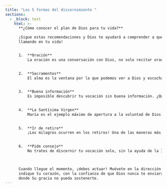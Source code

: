 ```yaml
---
title: "Los 5 formas del discernimiento "
sections:
  - _block: text
    html: >-
      **¿Cómo conocer el plan de Dios para tu vida?**  

      ¡Sigue estas recomendaciones y Dios te ayudará a comprender a qué te está
      llamando en tu vida!


      1.  **Oración**  
          La oración es una conversación con Dios, no solo recitar oraciones, sino hablar con el Señor desde el corazón. Todos los días lee la Biblia y habla con Jesús como si fuera tu mejor amigo. Pídele que te revele Su plan: “Jesús, quiero querer lo que Tú quieres. Aquí estoy, Señor; vengo a hacer Tu voluntad.” Confía plenamente en que Dios tiene un plan para ti.

          
      2.  **Sacramentos**  
          El alma es la ventana por la que podemos ver a Dios y escuchar Su voz. Si la ventana está sucia por el pecado, debe limpiarse mediante la Confesión para poder estar en unión con Dios. Cuando recibas la Comunión, pídele a Jesús que te muestre tu vocación.

          
      3.  **Buena información**  
          Es imposible descubrir tu vocación sin buena información. ¿Qué significa tener un matrimonio cristiano y santo? ¿Qué hacen los sacerdotes? ¿Cómo es la vida de una hermana o un hermano religioso? Busca información confiable y luego lleva lo aprendido de vuelta a la oración.

          
      4.  **La Santísima Virgen**  
          María es el ejemplo máximo de apertura a la voluntad de Dios. ¿Estás abierto a la voluntad de Dios para ti? Reza tres Avemarías cada día, específicamente para conocer tu vocación y tener el valor de seguirla.

          
      5.  **Ir de retiro**  
          ¡Los milagros ocurren en los retiros! Una de las maneras más seguras de descubrir el plan de Dios para ti es entrar en el silencio y la oración durante un tiempo prolongado. Pide a personas de confianza que te ayuden a encontrar un buen retiro.

          
      6.  **Pide consejo**  
          No trates de discernir tu vocación solo, sin la ayuda de la Iglesia. Habla con una hermana, un sacerdote o un diácono en quien confíes.

          

      Cuando llegue el momento, ¡debes actuar! Muévete en la dirección que te
      indique tu corazón, con la confianza de que Dios nunca te enviará a un lugar
      donde Su gracia no pueda sostenerte.
---
```

